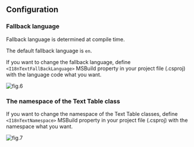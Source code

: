 ## Configuration

### Fallback language

Fallback language is determined at compile time.

The default fallback language is `en`.

If you want to change the fallback language, define `<I18nTextFallBackLanguage>` MSBuild property in your project file (.csproj) with the language code what you want.

![fig.6](https://j.mp/2k0kTz5)

### The namespace of the Text Table class

If you want to change the namespace of the Text Table classes, define `<I18nTextNamespace>` MSBuild property in your project file (.csproj) with the namespace what you want.

![fig.7](https://j.mp/2ktvqmH)

